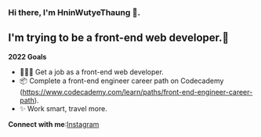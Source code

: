 ### Hi there, I'm HninWutyeThaung 👋.
## I'm trying to be a front-end web developer.💛
**2022 Goals**
- 👩🏻‍💻 Get a job as a front-end web developer.
- 📦 Complete a front-end engineer career path on Codecademy<br>(https://www.codecademy.com/learn/paths/front-end-engineer-career-path).
- ✨ Work smart, travel more.

**Connect with me**:[Instagram](https://www.instagram.com/hninwutye.thaung.3/)

<!---
HninSe/HninSe is a ✨ special ✨ repository because its `README.md` (this file) appears on your GitHub profile.
You can click the Preview link to take a look at your changes.
--->

